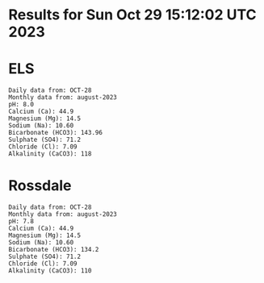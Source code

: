# Results for Sun Oct 29 15:12:02 UTC 2023
# ELS
```
Daily data from: OCT-28
Monthly data from: august-2023
pH: 8.0
Calcium (Ca): 44.9
Magnesium (Mg): 14.5
Sodium (Na): 10.60
Bicarbonate (HCO3): 143.96
Sulphate (SO4): 71.2
Chloride (Cl): 7.09
Alkalinity (CaCO3): 118
```
# Rossdale
```
Daily data from: OCT-28
Monthly data from: august-2023
pH: 7.8
Calcium (Ca): 44.9
Magnesium (Mg): 14.5
Sodium (Na): 10.60
Bicarbonate (HCO3): 134.2
Sulphate (SO4): 71.2
Chloride (Cl): 7.09
Alkalinity (CaCO3): 110
```
